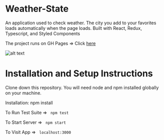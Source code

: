 # Weather-State
An application used to check weather. The city you add to your favorites loads automatically when the page loads. Built with React, Redux, Typescript, and Styled Components

The project runs on GH Pages => Click [here](https://kacykvaa.github.io/Weather-State/)
 
 ![alt text](https://user-images.githubusercontent.com/71129131/123463795-431e7600-d5ec-11eb-9f74-d8a5bf65a743.png "Logo Title Text 1")
 
# Installation and Setup Instructions
Clone down this repository. You will need node and npm installed globally on your machine.

Installation: npm install

To Run Test Suite => <code> npm test </code>

To Start Server => <code>  npm start </code>

To Visit App => <code> localhost:3000 </code>
